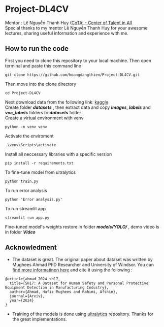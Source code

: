 # Project-DL4CV
Mentor : Lê Nguyễn Thanh Huy ([CoTAI - Center of Talent in AI](https://gem.cot.ai/))\
Special thanks to  my mentor Lê Nguyễn Thanh Huy for your awesome lectures, sharing useful information and experience with me.
## How to run the code
First you need to clone this repository to your local machine. Then open terminal and paste this command line
```
git clone https://github.com/hoangdangthien/Project-DL4CV.git
```
Then move into the clone directory
```
cd Project-DL4CV
```
Next download data from the following link:  [kaggle](https://www.kaggle.com/datasets/mugheesahmad/sh17-dataset-for-ppe-detection)\
Create folder ___datasets___ , then extract data and copy ___images___, ___labels___ and ___voc_labels___ folders to ___datasets___ folder\
Create a virtual environment with venv
```
python -m venv venv
```
Activate the enviroment
```
.\venv\Scripts\activate
```
Install all neccessary libraries with a specific version
```
pip install -r requirements.txt
```
To fine-tune model from ultralytics 
```
python train.py
```
To run error analysis
```
python 'Error analysis.py'
```
To run streamlit app
```
streamlit run app.py
```
Fine-tuned model's weights restore in folder ___models/YOLO/___ ,  demo video is in folder ___Video___
## Acknowledment
- The dataset is great. The original paper about dataset was written by Mughees Ahmad PhD Researcher and University of Windsor. You can [find more informatinon here](https://github.com/ahmadmughees/SH17dataset) and cite it using the following :
```
@article{ahmad_2024_sh17,
  title={SH17: A Dataset for Human Safety and Personal Protective Equipment Detection in Manufacturing Industry},
  author={Ahmad, Hafiz Mughees and Rahimi, Afshin},
  journal={Arxiv},
  year={2024}
}
```
-  Training of the models is done using [ultralytics](https://github.com/ultralytics/ultralytics) repository. Thanks for the great implementations.
